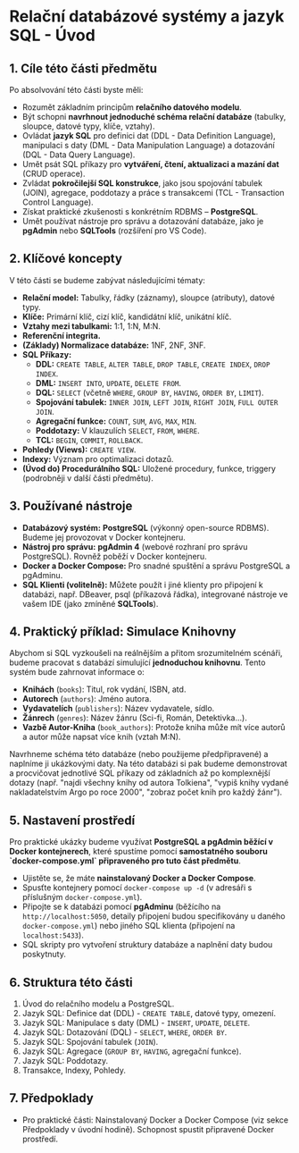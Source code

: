 # Relační databázové systémy a jazyk SQL - Úvod

## 1. Cíle této části předmětu

Po absolvování této části byste měli:

* Rozumět základním principům **relačního datového modelu**.
* Být schopni **navrhnout jednoduché schéma relační databáze** (tabulky, sloupce, datové typy, klíče, vztahy).
* Ovládat **jazyk SQL** pro definici dat (DDL - Data Definition Language), manipulaci s daty (DML - Data Manipulation Language) a dotazování (DQL - Data Query Language).
* Umět psát SQL příkazy pro **vytváření, čtení, aktualizaci a mazání dat** (CRUD operace).
* Zvládat **pokročilejší SQL konstrukce**, jako jsou spojování tabulek (JOIN), agregace, poddotazy a práce s transakcemi (TCL - Transaction Control Language).
* Získat praktické zkušenosti s konkrétním RDBMS – **PostgreSQL**.
* Umět používat nástroje pro správu a dotazování databáze, jako je **pgAdmin** nebo **SQLTools** (rozšíření pro VS Code).

## 2. Klíčové koncepty

V této části se budeme zabývat následujícími tématy:

* **Relační model:** Tabulky, řádky (záznamy), sloupce (atributy), datové typy.
* **Klíče:** Primární klíč, cizí klíč, kandidátní klíč, unikátní klíč.
* **Vztahy mezi tabulkami:** 1:1, 1:N, M:N.
* **Referenční integrita.**
* **(Základy) Normalizace databáze:** 1NF, 2NF, 3NF.
* **SQL Příkazy:**
    * **DDL:** `CREATE TABLE`, `ALTER TABLE`, `DROP TABLE`, `CREATE INDEX`, `DROP INDEX`.
    * **DML:** `INSERT INTO`, `UPDATE`, `DELETE FROM`.
    * **DQL:** `SELECT` (včetně `WHERE`, `GROUP BY`, `HAVING`, `ORDER BY`, `LIMIT`).
    * **Spojování tabulek:** `INNER JOIN`, `LEFT JOIN`, `RIGHT JOIN`, `FULL OUTER JOIN`.
    * **Agregační funkce:** `COUNT`, `SUM`, `AVG`, `MAX`, `MIN`.
    * **Poddotazy:** V klauzulích `SELECT`, `FROM`, `WHERE`.
    * **TCL:** `BEGIN`, `COMMIT`, `ROLLBACK`.
* **Pohledy (Views):** `CREATE VIEW`.
* **Indexy:** Význam pro optimalizaci dotazů.
* **(Úvod do) Procedurálního SQL:** Uložené procedury, funkce, triggery (podrobněji v další části předmětu).

## 3. Používané nástroje

* **Databázový systém:** **PostgreSQL** (výkonný open-source RDBMS). Budeme jej provozovat v Docker kontejneru.
* **Nástroj pro správu:** **pgAdmin 4** (webové rozhraní pro správu PostgreSQL). Rovněž poběží v Docker kontejneru.
* **Docker a Docker Compose:** Pro snadné spuštění a správu PostgreSQL a pgAdminu.
* **SQL Klienti (volitelně):** Můžete použít i jiné klienty pro připojení k databázi, např. DBeaver, psql (příkazová řádka), integrované nástroje ve vašem IDE (jako zmíněné **SQLTools**).

## 4. Praktický příklad: Simulace Knihovny

Abychom si SQL vyzkoušeli na reálnějším a přitom srozumitelném scénáři, budeme pracovat s databází simulující **jednoduchou knihovnu**. Tento systém bude zahrnovat informace o:

* **Knihách** (`books`): Titul, rok vydání, ISBN, atd.
* **Autorech** (`authors`): Jméno autora.
* **Vydavatelích** (`publishers`): Název vydavatele, sídlo.
* **Žánrech** (`genres`): Název žánru (Sci-fi, Román, Detektivka...).
* **Vazbě Autor-Kniha** (`book_authors`): Protože kniha může mít více autorů a autor může napsat více knih (vztah M:N).

Navrhneme schéma této databáze (nebo použijeme předpřipravené) a naplníme ji ukázkovými daty. Na této databázi si pak budeme demonstrovat a procvičovat jednotlivé SQL příkazy od základních až po komplexnější dotazy (např. "najdi všechny knihy od autora Tolkiena", "vypiš knihy vydané nakladatelstvím Argo po roce 2000", "zobraz počet knih pro každý žánr").

## 5. Nastavení prostředí

Pro praktické ukázky budeme využívat **PostgreSQL a pgAdmin běžící v Docker kontejnerech**, které spustíme pomocí **samostatného souboru \`docker-compose.yml\` připraveného pro tuto část předmětu**.

* Ujistěte se, že máte **nainstalovaný Docker a Docker Compose**.
* Spusťte kontejnery pomocí `docker-compose up -d` (v adresáři s příslušným `docker-compose.yml`).
* Připojte se k databázi pomocí **pgAdminu** (běžícího na `http://localhost:5050`, detaily připojení budou specifikovány u daného `docker-compose.yml`) nebo jiného SQL klienta (připojení na `localhost:5433`).
* SQL skripty pro vytvoření struktury databáze a naplnění daty budou poskytnuty.

## 6. Struktura této části

1.  Úvod do relačního modelu a PostgreSQL.
2.  Jazyk SQL: Definice dat (DDL) - `CREATE TABLE`, datové typy, omezení.
3.  Jazyk SQL: Manipulace s daty (DML) - `INSERT`, `UPDATE`, `DELETE`.
4.  Jazyk SQL: Dotazování (DQL) - `SELECT`, `WHERE`, `ORDER BY`.
5.  Jazyk SQL: Spojování tabulek (`JOIN`).
6.  Jazyk SQL: Agregace (`GROUP BY`, `HAVING`, agregační funkce).
7.  Jazyk SQL: Poddotazy.
8.  Transakce, Indexy, Pohledy.

## 7. Předpoklady

* Pro praktické části: Nainstalovaný Docker a Docker Compose (viz sekce Předpoklady v úvodní hodině). Schopnost spustit připravené Docker prostředí.
